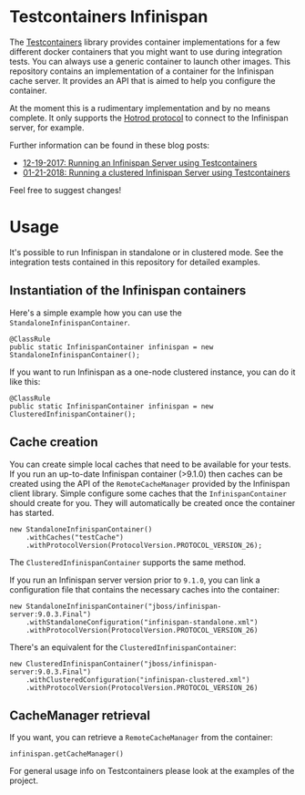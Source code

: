 # Testcontainers Infinispan

The [Testcontainers](https://www.testcontainers.org/) library provides container implementations 
for a few different docker containers that you might want to use during integration tests. You can always
use a generic container to launch other images. This repository contains an implementation of a container
for the Infinispan cache server. It provides an API that is aimed to help you configure the container.

At the moment this is a rudimentary implementation and by no means complete. It only supports the [Hotrod protocol](http://infinispan.org/docs/stable/user_guide/user_guide.html#hot_rod_protocol)
to connect to the Infinispan server, for example.

Further information can be found in these blog posts:

- [12-19-2017: Running an Infinispan Server using Testcontainers](https://blog.codecentric.de/en/2017/12/running-infinispan-server-using-testcontainers)
- [01-21-2018: Running a clustered Infinispan Server using Testcontainers](https://reinhard.codes/2018/01/21/running-an-infinispan-node-in-clustered-mode-using-testcontainers/)

Feel free to suggest changes!

# Usage

It's possible to run Infinispan in standalone or in clustered mode. See the integration tests contained in this repository
for detailed examples.

## Instantiation of the Infinispan containers

Here's a simple example how you can use the `StandaloneInfinispanContainer`.

```
@ClassRule
public static InfinispanContainer infinispan = new StandaloneInfinispanContainer();
```

If you want to run Infinispan as a one-node clustered instance, you can do it like this:

```
@ClassRule
public static InfinispanContainer infinispan = new ClusteredInfinispanContainer();
```

## Cache creation

You can create simple local caches that need to be available for your tests. If you run an up-to-date Infinispan container (>9.1.0) then caches can be created
using the API of the `RemoteCacheManager` provided by the Infinispan client library. Simple configure some caches that the `InfinispanContainer` should create for you.
They will automatically be created once the container has started.

```
new StandaloneInfinispanContainer()
    .withCaches("testCache")
    .withProtocolVersion(ProtocolVersion.PROTOCOL_VERSION_26);
``` 

The `ClusteredInfinispanContainer` supports the same method.

If you run an Infinispan server version prior to `9.1.0`, you can link a configuration file that contains the necessary caches into the container:

```
new StandaloneInfinispanContainer("jboss/infinispan-server:9.0.3.Final")
    .withStandaloneConfiguration("infinispan-standalone.xml")
    .withProtocolVersion(ProtocolVersion.PROTOCOL_VERSION_26)
```

There's an equivalent for the `ClusteredInfinispanContainer`:

```
new ClusteredInfinispanContainer("jboss/infinispan-server:9.0.3.Final")
    .withClusteredConfiguration("infinispan-clustered.xml")
    .withProtocolVersion(ProtocolVersion.PROTOCOL_VERSION_26)
```

## CacheManager retrieval

If you want, you can retrieve a `RemoteCacheManager` from the container:

```
infinispan.getCacheManager()
```

For general usage info on Testcontainers please look at the examples of the project.
